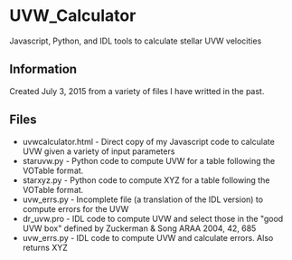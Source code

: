 # UVW_Calculator
Javascript, Python, and IDL tools to calculate stellar UVW velocities

## Information
Created July 3, 2015 from a variety of files I have writted in the past.

## Files
* uvwcalculator.html - Direct copy of my Javascript code to calculate UVW given a variety of input parameters
* staruvw.py - Python code to compute UVW for a table following the VOTable format.
* starxyz.py - Python code to compute XYZ for a table following the VOTable format.
* uvw_errs.py - Incomplete file (a translation of the IDL version) to compute errors for the UVW
* dr_uvw.pro - IDL code to compute UVW and select those in the "good UVW box" defined by Zuckerman & Song ARAA 2004, 42, 685
* uvw_errs.py - IDL code to compute UVW and calculate errors. Also returns XYZ